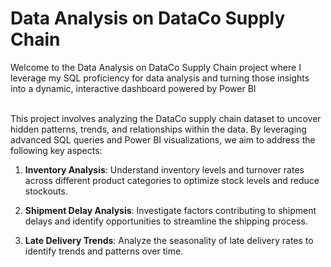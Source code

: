 # Data Analysis on DataCo Supply Chain

Welcome to the Data Analysis on DataCo Supply Chain project where I leverage my SQL proficiency for data analysis and turning those insights into a dynamic, interactive dashboard powered by Power BI

<br>
This project involves analyzing the DataCo supply chain dataset to uncover hidden patterns, trends, and relationships within the data. By leveraging advanced SQL queries and Power BI visualizations, we aim to address the following key aspects:
</br>

1. **Inventory Analysis**: Understand inventory levels and turnover rates across different product categories to optimize stock levels and reduce stockouts.

2. **Shipment Delay Analysis**: Investigate factors contributing to shipment delays and identify opportunities to streamline the shipping process.

3. **Late Delivery Trends**: Analyze the seasonality of late delivery rates to identify trends and patterns over time.
